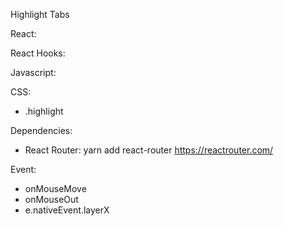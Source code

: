 Highlight Tabs

React:

React Hooks:

Javascript:

CSS:

- .highlight

Dependencies:

- React Router: yarn add react-router
  https://reactrouter.com/

Event:

- onMouseMove
- onMouseOut
- e.nativeEvent.layerX
